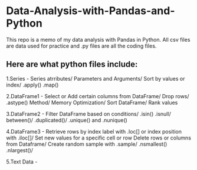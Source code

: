 # Data-Analysis-with-Pandas-and-Python

This repo is a memo of my data analysis with Pandas in Python. All csv files are data used for practice and .py files are all the coding files.

## Here are what python files include:

1.Series - Series atrributes/ Parameters and Arguments/ Sort by values or index/ .apply() .map()


2.DataFrame1 - Select or Add certain columns from DataFrame/ Drop rows/ .astype() Method/ Memory Optimization/ Sort DataFrame/ Rank values


3.DataFrame2 - Filter DataFrame based on conditions/ .isin() .isnull/ between()/ .duplicated()/ .unique() and .nunique()


4.DataFrame3 - Retrieve rows by index label with .loc[] or index position with .iloc[]/ Set new values for a specific cell or row
               Delete rows or columns from Dataframe/ Create random sample with .sample/ .nsmallest() .nlargest()/

5.Text Data - 

 
